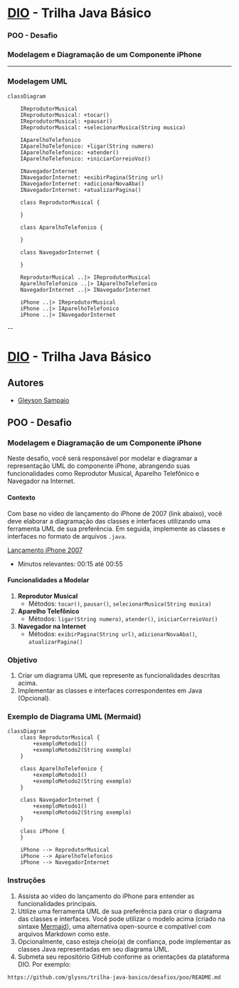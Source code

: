 # [DIO](www.dio.me) - Trilha Java Básico
### POO - Desafio
### Modelagem e Diagramação de um Componente iPhone
---
### Modelagem UML


```mermaid
classDiagram

    IReprodutorMusical
    IReprodutorMusical: +tocar()
    IReprodutorMusical: +pausar()
    IReprodutorMusical: +selecionarMusica(String musica)

    IAparelhoTelefonico
    IAparelhoTelefonico: +ligar(String numero)
    IAparelhoTelefonico: +atender()
    IAparelhoTelefonico: +iniciarCorreioVoz()

    INavegadorInternet
    INavegadorInternet: +exibirPagina(String url)
    INavegadorInternet: +adicionarNovaAba()
    INavegadorInternet: +atualizarPagina()

    class ReprodutorMusical {
 
    }

    class AparelhoTelefonico {

    }

    class NavegadorInternet {

    }

    ReprodutorMusical ..|> IReprodutorMusical
    AparelhoTelefonico ..|> IAparelhoTelefonico
    NavegadorInternet ..|> INavegadorInternet

    iPhone ..|> IReprodutorMusical
    iPhone ..|> IAparelhoTelefonico
    iPhone ..|> INavegadorInternet

```


--



# [DIO](www.dio.me) - Trilha Java Básico

## Autores
- [Gleyson Sampaio](https://github.com/glysns)

## POO - Desafio

### Modelagem e Diagramação de um Componente iPhone

Neste desafio, você será responsável por modelar e diagramar a representação UML do componente iPhone, abrangendo suas funcionalidades como Reprodutor Musical, Aparelho Telefônico e Navegador na Internet.

#### Contexto
Com base no vídeo de lançamento do iPhone de 2007 (link abaixo), você deve elaborar a diagramação das classes e interfaces utilizando uma ferramenta UML de sua preferência. Em seguida, implemente as classes e interfaces no formato de arquivos `.java`.

[Lançamento iPhone 2007](https://www.youtube.com/watch?v=9ou608QQRq8)
- Minutos relevantes: 00:15 até 00:55

#### Funcionalidades a Modelar
1. **Reprodutor Musical**
   - Métodos: `tocar()`, `pausar()`, `selecionarMusica(String musica)`
2. **Aparelho Telefônico**
   - Métodos: `ligar(String numero)`, `atender()`, `iniciarCorreioVoz()`
3. **Navegador na Internet**
   - Métodos: `exibirPagina(String url)`, `adicionarNovaAba()`, `atualizarPagina()`

### Objetivo
1. Criar um diagrama UML que represente as funcionalidades descritas acima.
2. Implementar as classes e interfaces correspondentes em Java (Opcional).

### Exemplo de Diagrama UML (Mermaid)
```mermaid
classDiagram
    class ReprodutorMusical {
        +exemploMetodo1()
        +exemploMetodo2(String exemplo)
    }

    class AparelhoTelefonico {
        +exemploMetodo1()
        +exemploMetodo2(String exemplo)
    }

    class NavegadorInternet {
        +exemploMetodo1()
        +exemploMetodo2(String exemplo)
    }

    class iPhone {
    }

    iPhone --> ReprodutorMusical
    iPhone --> AparelhoTelefonico
    iPhone --> NavegadorInternet
```

### Instruções
1. Assista ao vídeo do lançamento do iPhone para entender as funcionalidades principais.
2. Utilize uma ferramenta UML de sua preferência para criar o diagrama das classes e interfaces. Você pode utilizar o modelo acima (criado na sintaxe [Mermaid](https://mermaid.js.org/)), uma alternativa open-source e compatível com arquivos Markdown como este.
3. Opcionalmente, caso esteja cheio(a) de confiança, pode implementar as classes Java representadas em seu diagrama UML.
4. Submeta seu repositório GitHub conforme as orientações da plataforma DIO. Por exemplo:

```bash
https://github.com/glysns/trilha-java-basico/desafios/poo/README.md
```` 